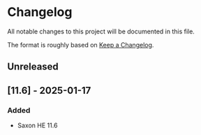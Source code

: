 # Changelog
All notable changes to this project will be documented in this file.

The format is roughly based on [Keep a Changelog](https://keepachangelog.com/en/1.0.0/).

## Unreleased

## [11.6] - 2025-01-17
### Added
- Saxon HE 11.6

